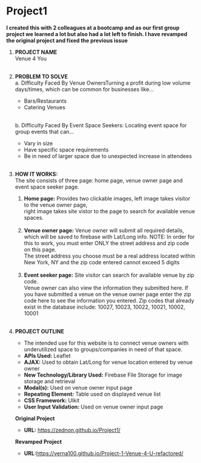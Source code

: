 # Project1

<b>I created this with 2 colleagues at a bootcamp and as our first group project we learned a lot but also had a lot left to finish. I have revamped the original project and fixed the previous issue</b><br>

1. <b>PROJECT NAME</b> <br>
   Venue 4 You <br> <br>

2. <b>PROBLEM TO SOLVE</b> <br>
   a. Difficulty Faced By Venue OwnersTurning a profit during low volume days/times, which can be common for businesses like... <br>

   - Bars/Restaurants <br>
   - Catering Venues <br> <br>

   b. Difficulty Faced By Event Space Seekers: Locating event space for group events that can... <br>

   - Vary in size <br>
   - Have specific space requirements <br>
   - Be in need of larger space due to unexpected increase in attendees <br> <br>

3. <b>HOW IT WORKS:</b> <br>
   The site consists of three page: home page, venue owner page and event space seeker page. <br>

   1. <b>Home page:</b> Provides two clickable images, left image takes visitor to the venue owner page, <br>
      right image takes site vistor to the page to search for available venue spaces. <br> <br>
   2. <b>Venue owner page:</b> Venue owner will submit all required details, which will be saved to firebase with Lat/Long info. NOTE: In order for this to work, you must enter ONLY the street address and zip code on this page. <br>
      The street address you choose must be a real address located within New York, NY and the zip code entered cannot exceed 5 digits<br> <br>
   3. <b>Event seeker page:</b> Site visitor can search for available venue by zip code. <br>
      Venue owner can also view the information they submitted here. If you have submitted a venue on the venue owner page enter the zip code here to see the information you entered. Zip codes that already exist in the database include: 10027, 10023, 10022, 10021, 10002, 10001 <br> <br>

4. <b>PROJECT OUTLINE</b> <br>

   - The intended use for this website is to connect venue owners with underutilized space to groups/companies in need of that space. <br>
   - <b>APIs Used:</b> Leaflet <br>
   - <b>AJAX:</b> Used to obtain Lat/Long for venue location entered by venue owner <br>
   - <b>New Technology/Library Used:</b> Firebase File Storage for image storage and retrieval <br>
   - <b>Modal(s):</b> Used on venue owner input page <br>
   - <b>Repeating Element:</b> Table used on displayed venue list <br>
   - <b>CSS Framework:</b> UIkit <br>
   - <b>User Input Validation:</b> Used on venue owner input page <br>

   <b>Original Project</b><br>

   - <b>URL:</b> https://zednon.github.io/Project1/ <br>

   <b>Revamped Project</b><br>

   - <b>URL:</b>https://verna100.github.io/Project-1-Venue-4-U-refactored/<br>
